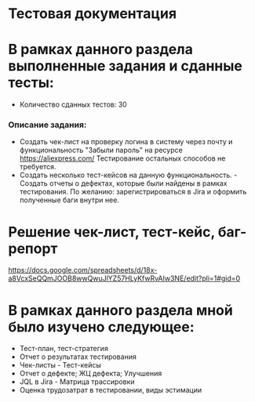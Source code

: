 # Тестовая документация
# В рамках данного раздела выполненные задания и сданные тесты:
- Количество сданных тестов: 30
### Описание задания:
- Создать чек-лист на проверку логина в систему через почту и функциональность "Забыли пароль" на ресурсе https://aliexpress.com/ Тестирование остальных способов не требуется.
- Создать несколько тест-кейсов на данную функциональность. - Создать отчеты о дефектах, которые были найдены в рамках тестирования.
 По желанию: зарегистрироваться в Jira и оформить полученные баги внутри нее.
# Решение чек-лист, тест-кейс, баг-репорт
https://docs.google.com/spreadsheets/d/18x-a8VcxSeQQmJOOB8wwQwuJlYZ57HLyKfwRvAIw3NE/edit?pli=1#gid=0
# В рамках данного раздела мной было изучено следующее:
- Тест-план, тест-стратегия 
- Отчет о результатах тестирования
- Чек-листы - Тест-кейсы 
- Отчет о дефекте; ЖЦ дефекта; Улучшения
- JQL в Jira - Матрица трассировки
- Оценка трудозатрат в тестировании, виды эстимации
